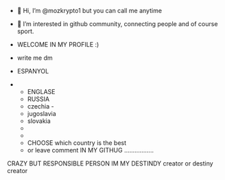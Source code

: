 - 👋 Hi, I’m @mozkrypto1 but you can call me anytime
- 👀 I’m interested in github community, connecting people and of course sport.
- WELCOME IN MY PROFILE :)
- write me dm
  

- ESPANYOL
- - ENGLASE
  - RUSSIA
  - czechia -
  - jugoslavia
  - slovakia
  - 
  - 
  - CHOOSE which country is the best
  - or leave comment IN MY GITHUG 
.................

  
CRAZY BUT RESPONSIBLE PERSON
IM MY DESTINDY creator or destiny creator 
